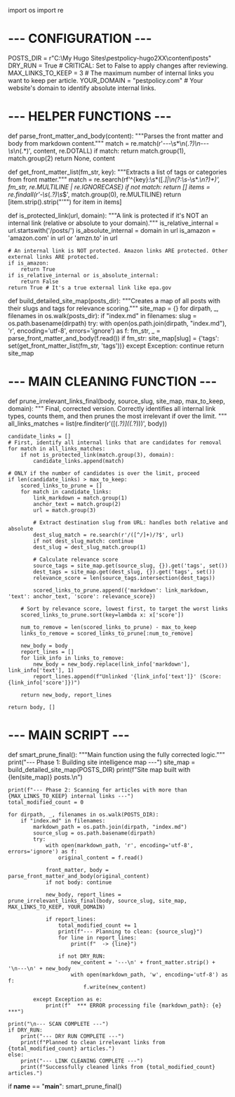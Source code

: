 import os
import re

# --- CONFIGURATION ---
POSTS_DIR = r"C:\My Hugo Sites\pestpolicy-hugo2XX\content\posts"
DRY_RUN = True          # CRITICAL: Set to False to apply changes after reviewing.
MAX_LINKS_TO_KEEP = 3   # The maximum number of internal links you want to keep per article.
YOUR_DOMAIN = "pestpolicy.com" # Your website's domain to identify absolute internal links.

# --- HELPER FUNCTIONS ---

def parse_front_matter_and_body(content):
    """Parses the front matter and body from markdown content."""
    match = re.match(r'---\s*\n(.*?)\n---\s*\n(.*)', content, re.DOTALL)
    if match: return match.group(1), match.group(2)
    return None, content

def get_front_matter_list(fm_str, key):
    """Extracts a list of tags or categories from front matter."""
    match = re.search(rf'^{key}:\s*(\[.*\]|\n(?:\s*-\s*.*\n?)+)', fm_str, re.MULTILINE | re.IGNORECASE)
    if not match: return []
    items = re.findall(r'-\s*(.*?)\s*$', match.group(0), re.MULTILINE)
    return [item.strip().strip("'\"") for item in items]

def is_protected_link(url, domain):
    """A link is protected if it's NOT an internal link (relative or absolute to your domain)."""
    is_relative_internal = url.startswith('/posts/')
    is_absolute_internal = domain in url
    is_amazon = 'amazon.com' in url or 'amzn.to' in url
    
    # An internal link is NOT protected. Amazon links ARE protected. Other external links ARE protected.
    if is_amazon:
        return True
    if is_relative_internal or is_absolute_internal:
        return False
    return True # It's a true external link like epa.gov

def build_detailed_site_map(posts_dir):
    """Creates a map of all posts with their slugs and tags for relevance scoring."""
    site_map = {}
    for dirpath, _, filenames in os.walk(posts_dir):
        if "index.md" in filenames:
            slug = os.path.basename(dirpath)
            try:
                with open(os.path.join(dirpath, "index.md"), 'r', encoding='utf-8', errors='ignore') as f:
                    fm_str, _ = parse_front_matter_and_body(f.read())
                    if fm_str: site_map[slug] = {'tags': set(get_front_matter_list(fm_str, 'tags'))}
            except Exception: continue
    return site_map

# --- MAIN CLEANING FUNCTION ---

def prune_irrelevant_links_final(body, source_slug, site_map, max_to_keep, domain):
    """
    Final, corrected version. Correctly identifies all internal link types,
    counts them, and then prunes the most irrelevant if over the limit.
    """
    all_links_matches = list(re.finditer(r'(\[(.*?)\]\((.*?)\))', body))
    
    candidate_links = []
    # First, identify all internal links that are candidates for removal
    for match in all_links_matches:
        if not is_protected_link(match.group(3), domain):
            candidate_links.append(match)
            
    # ONLY if the number of candidates is over the limit, proceed
    if len(candidate_links) > max_to_keep:
        scored_links_to_prune = []
        for match in candidate_links:
            link_markdown = match.group(1)
            anchor_text = match.group(2)
            url = match.group(3)

            # Extract destination slug from URL: handles both relative and absolute
            dest_slug_match = re.search(r'/([^/]+)/?$', url)
            if not dest_slug_match: continue
            dest_slug = dest_slug_match.group(1)
            
            # Calculate relevance score
            source_tags = site_map.get(source_slug, {}).get('tags', set())
            dest_tags = site_map.get(dest_slug, {}).get('tags', set())
            relevance_score = len(source_tags.intersection(dest_tags))
            
            scored_links_to_prune.append({'markdown': link_markdown, 'text': anchor_text, 'score': relevance_score})

        # Sort by relevance score, lowest first, to target the worst links
        scored_links_to_prune.sort(key=lambda x: x['score'])
        
        num_to_remove = len(scored_links_to_prune) - max_to_keep
        links_to_remove = scored_links_to_prune[:num_to_remove]
        
        new_body = body
        report_lines = []
        for link_info in links_to_remove:
            new_body = new_body.replace(link_info['markdown'], link_info['text'], 1)
            report_lines.append(f"Unlinked '{link_info['text']}' (Score: {link_info['score']})")

        return new_body, report_lines

    return body, []

# --- MAIN SCRIPT ---

def smart_prune_final():
    """Main function using the fully corrected logic."""
    print("--- Phase 1: Building site intelligence map ---")
    site_map = build_detailed_site_map(POSTS_DIR)
    print(f"Site map built with {len(site_map)} posts.\n")
    
    print(f"--- Phase 2: Scanning for articles with more than {MAX_LINKS_TO_KEEP} internal links ---")
    total_modified_count = 0
    
    for dirpath, _, filenames in os.walk(POSTS_DIR):
        if "index.md" in filenames:
            markdown_path = os.path.join(dirpath, "index.md")
            source_slug = os.path.basename(dirpath)
            try:
                with open(markdown_path, 'r', encoding='utf-8', errors='ignore') as f:
                    original_content = f.read()

                front_matter, body = parse_front_matter_and_body(original_content)
                if not body: continue

                new_body, report_lines = prune_irrelevant_links_final(body, source_slug, site_map, MAX_LINKS_TO_KEEP, YOUR_DOMAIN)
                
                if report_lines:
                    total_modified_count += 1
                    print(f"--- Planning to clean: {source_slug}")
                    for line in report_lines:
                        print(f"  -> {line}")

                    if not DRY_RUN:
                        new_content = '---\n' + front_matter.strip() + '\n---\n' + new_body
                        with open(markdown_path, 'w', encoding='utf-8') as f:
                            f.write(new_content)
            
            except Exception as e:
                print(f"  *** ERROR processing file {markdown_path}: {e} ***")

    print("\n--- SCAN COMPLETE ---")
    if DRY_RUN:
        print("--- DRY RUN COMPLETE ---")
        print(f"Planned to clean irrelevant links from {total_modified_count} articles.")
    else:
        print("--- LINK CLEANING COMPLETE ---")
        print(f"Successfully cleaned links from {total_modified_count} articles.")

if __name__ == "__main__":
    smart_prune_final()